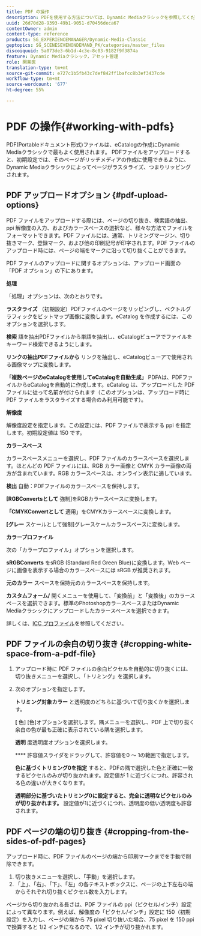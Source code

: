 ```yaml
---
title: PDF の操作
description: PDFを使用する方法については、Dynamic Mediaクラシックを参照してください。
uuid: 26d70d28-9393-49b1-9051-d70456deca67
contentOwner: admin
content-type: reference
products: SG_EXPERIENCEMANAGER/Dynamic-Media-Classic
geptopics: SG_SCENESEVENONDEMAND_PK/categories/master_files
discoiquuid: 5a073de3-6b1d-4c3e-8c03-9182f9f3874a
feature: Dynamic Mediaクラシック，アセット管理
role: 開業医
translation-type: tm+mt
source-git-commit: e727c1b5fb43c7def842ff1bafcc8b3ef3437cde
workflow-type: tm+mt
source-wordcount: '677'
ht-degree: 55%

---
```



# PDF の操作{#working-with-pdfs}

PDF(Portableドキュメント形式)ファイルは、eCatalogの作成にDynamic Mediaクラシックで最もよく使用されます。 PDFファイルをアップロードすると、初期設定では、そのページがリッチメディアの作成に使用できるように、Dynamic Mediaクラシックによってページがラスタライズ、つまりリッピングされます。

## PDF アップロードオプション {#pdf-upload-options}

PDF ファイルをアップロードする際には、ページの切り抜き、検索語の抽出、ppi 解像度の入力、およびカラースペースの選択など、様々な方法でファイルをフォーマットできます。PDF ファイルには、通常、トリミングマージン、切り抜きマーク、登録マーク、および他の印刷記号が印字されます。PDF ファイルのアップロード時には、ページの端をマークに沿って切り抜くことができます。

PDF ファイルのアップロードに関するオプションは、アップロード画面の「PDF オプション」の下にあります。

**処理**

「処理」オプションは、次のとおりです。

**ラスタライズ** （初期設定）PDFファイルのページをリッピングし、ベクトルグラフィックをビットマップ画像に変換します。eCatalog を作成するには、このオプションを選択します。

**検索** 語を抽出PDFファイルから単語を抽出し、eCatalogビューアでファイルをキーワード検索できるようにします。

**リンクの抽出PDFファイルから** リンクを抽出し、eCatalogビューアで使用される画像マップに変換します。

**「複数ページのeCatalogを使用してeCatalogを自動生成」** PDFAは、PDFファイルからeCatalogを自動的に作成します。eCatalog は、アップロードした PDF ファイルに従って名前が付けられます（このオプションは、アップロード時に PDF ファイルをラスタライズする場合のみ利用可能です）。

**解像度**

解像度設定を指定します。この設定には、PDF ファイルで表示する ppi を指定します。初期設定値は 150 です。

**カラースペース**

カラースペースメニューを選択し、PDF ファイルのカラースペースを選択します。ほとんどの PDF ファイルには、RGB カラー画像と CMYK カラー画像の両方が含まれています。RGB カラースペースは、オンライン表示に適しています。

**検出** 自動：PDFファイルのカラースペースを保持します。

**[RGBConvertsとして** 強制]をRGBカラースペースに変換します。

**「CMYKConvertとして** 適用」をCMYKカラースペースに変換します。

**[グレー** スケールとして強制]グレースケールカラースペースに変換します。

**カラープロファイル**

次の「カラープロファイル」オプションを選択します。

**sRGBConverts** をsRGB (Standard Red Green Blue)に変換します。Web ページに画像を表示する場合のカラースペースには sRGB が推奨されます。

**元のカラー** スペースを保持元のカラースペースを保持します。

**カスタムフォーム/** 開くメニューを使用して、「変換前」と「変換後」のカラースペースを選択できます。標準のPhotoshopカラースペースまたはDynamic Mediaクラシックにアップロードしたカラースペースを選択できます。

詳しくは、[ICC プロファイル](icc-profiles.md#icc_profiles)を参照してください。

## PDF ファイルの余白の切り抜き  {#cropping-white-space-from-a-pdf-file}

1. アップロード時に PDF ファイルの余白ピクセルを自動的に切り抜くには、切り抜きメニューを選択し、「トリミング」を選択します。
1. 次のオプションを指定します。

   **トリミング対象カラー** と透明度のどちらに基づいて切り抜くかを選択します。

   **[** 色] [色]オプションを選択します。隅メニューを選択し、PDF 上で切り抜く余白の色が最も正確に表示されている隅を選択します。

   **透明** 度透明度オプションを選択します。

   **** 許容値スライダをドラッグして、許容値を0 ～ 1の範囲で指定します。

   **色に基づくトリミング0を指定** すると、PDFの隅で選択した色と正確に一致するピクセルのみが切り抜かれます。設定値が 1 に近づくにつれ、許容される色の違いが大きくなります。

   **透明部分に基づいたトリミング0に設定すると、完全に透明なピクセルのみが切り抜かれます。** 設定値が1に近づくにつれ、透明度の低い透明度も許容されます。

## PDF ページの端の切り抜き {#cropping-from-the-sides-of-pdf-pages}

アップロード時に、PDF ファイルのページの端から印刷マークまでを手動で削除できます。

1. 切り抜きメニューを選択し、「手動」を選択します。
1. 「上」、「右」、「下」、「左」の各テキストボックスに、ページの上下左右の端からそれぞれ切り抜くピクセル数を入力します。

ページから切り抜かれる長さは、PDF ファイルの ppi（ピクセル/インチ）設定によって異なります。例えば、解像度の「ピクセル/インチ」設定に 150（初期設定）を入力し、ページの端から 75 pixel 切り抜いた場合、75 pixel を 150 ppi で換算すると 1/2 インチになるので、1/2 インチが切り抜かれます。
